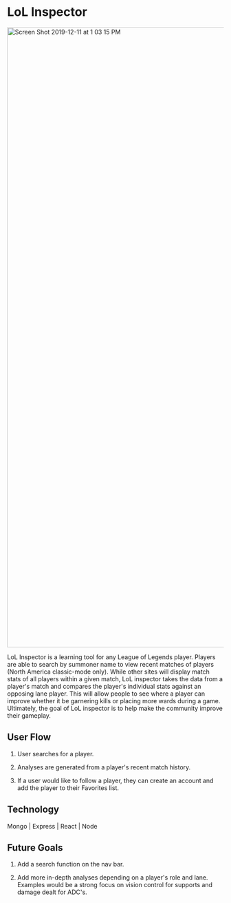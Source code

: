 # LoL Inspector

<img width="1440" alt="Screen Shot 2019-12-11 at 1 03 15 PM" src="https://user-images.githubusercontent.com/53237744/70662139-84258400-1c1a-11ea-83a0-a701bccdc0de.png">

LoL Inspector is a learning tool for any League of Legends player. Players are able to search by summoner name to view recent matches of players (North America classic-mode only). While other sites will display match stats of all players within a given match, LoL inspector takes the data from a player's match and compares the player's individual stats against an opposing lane player. This will allow people to see where a player can improve whether it be garnering kills or placing more wards during a game. Ultimately, the goal of LoL inspector is to help make the community improve their gameplay.

## User Flow
1. User searches for a player.

2. Analyses are generated from a player's recent match history.

3. If a user would like to follow a player, they can create an account and add the player to their Favorites list.

## Technology

Mongo | Express | React | Node

## Future Goals

1. Add a search function on the nav bar.

2. Add more in-depth analyses depending on a player's role and lane. Examples would be a strong focus on vision control for supports and damage dealt for ADC's.
